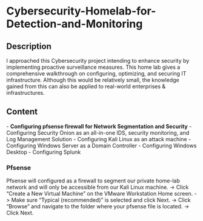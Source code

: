 <h1>Cybersecurity-Homelab-for-Detection-and-Monitoring</h1>


<h2>Description</h2>
I approached this Cybersecurity project intending to enhance security by implementing proactive surveillance measures.  This home lab gives a comprehensive walkthrough on configuring, optimizing, and securing IT infrastructure. Although this would be relatively small, the knowledge gained from this can also be applied to real-world enterprises & infrastructures.

<h2>Content</h2>
- <b>Configuring pfsense firewall for Network Segmentation and Security</b>
- Configuring Security Onion as an all-in-one IDS, security monitoring, and Log Management Solution
- Configuring Kali Linux as an attack machine
- Configuring Windows Server as a Domain Controller
- Configuring Windows Desktop
- Configuring Splunk

<h3>Pfsense</h3>
Pfsense will configured as a firewall to segment our private home-lab network and will only be accessible from our Kali Linux machine.
-> Click “Create a New Virtual Machine” on the VMware Workstation Home screen.
-> Make sure “Typical (recommended)” is selected and click Next.
-> Click “Browse” and navigate to the folder where your pfsense file is located.
-> Click Next.
